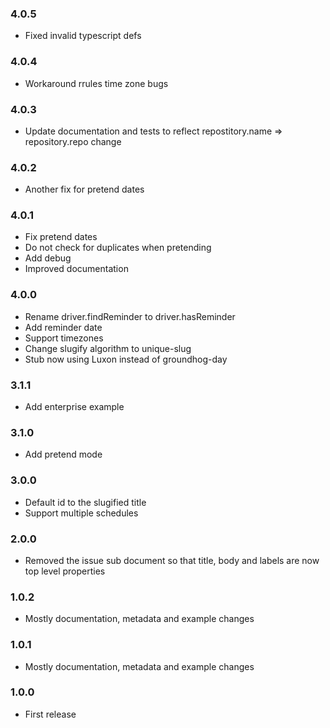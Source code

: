### 4.0.5
- Fixed invalid typescript defs

### 4.0.4
- Workaround rrules time zone bugs

### 4.0.3
- Update documentation and tests to reflect repostitory.name => repository.repo change

### 4.0.2
- Another fix for pretend dates

### 4.0.1
- Fix pretend dates
- Do not check for duplicates when pretending
- Add debug
- Improved documentation

### 4.0.0
- Rename driver.findReminder to driver.hasReminder
- Add reminder date
- Support timezones
- Change slugify algorithm to unique-slug
- Stub now using Luxon instead of groundhog-day

### 3.1.1
- Add enterprise example

### 3.1.0
- Add pretend mode

### 3.0.0
- Default id to the slugified title
- Support multiple schedules

### 2.0.0
- Removed the issue sub document so that title, body and labels are now top level properties

### 1.0.2
- Mostly documentation, metadata and example changes

### 1.0.1
- Mostly documentation, metadata and example changes

### 1.0.0
- First release

